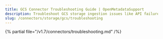```yaml
---
title: GCS Connector Troubleshooting Guide | OpenMetadataSupport
description: Troubleshoot GCS storage ingestion issues like API failures, object not found, or token issues.
slug: /connectors/storage/gcs/troubleshooting
---
```


{% partial file="/v1.7/connectors/troubleshooting.md" /%}
